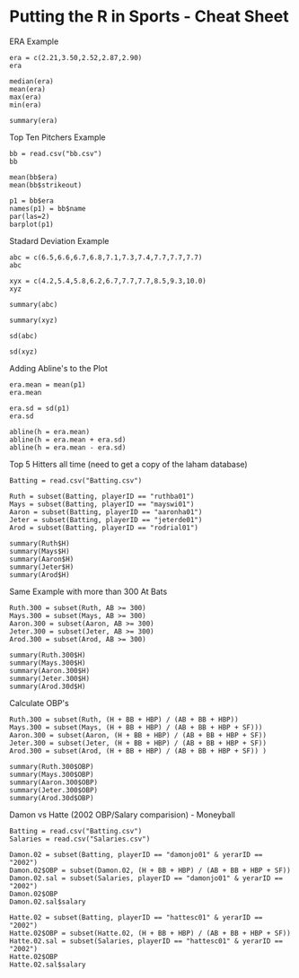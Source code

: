 #  Putting the R in Sports - Cheat Sheet  #

ERA Example

```
era = c(2.21,3.50,2.52,2.87,2.90)
era

median(era)
mean(era)
max(era)
min(era)

summary(era)
```

Top Ten Pitchers Example

```
bb = read.csv("bb.csv")
bb

mean(bb$era)
mean(bb$strikeout)

p1 = bb$era
names(p1) = bb$name
par(las=2)
barplot(p1)
```

Stadard Deviation Example

```
abc = c(6.5,6.6,6.7,6.8,7.1,7.3,7.4,7.7,7.7,7.7)
abc

xyx = c(4.2,5.4,5.8,6.2,6.7,7.7,7.7,8.5,9.3,10.0)
xyz

summary(abc)

summary(xyz)

sd(abc)

sd(xyz)
```

Adding Abline's to the Plot

```
era.mean = mean(p1)
era.mean

era.sd = sd(p1)
era.sd

abline(h = era.mean)
abline(h = era.mean + era.sd)
abline(h = era.mean - era.sd)
```
Top 5 Hitters all time
(need to get a copy of the laham database)

```
Batting = read.csv("Batting.csv")

Ruth = subset(Batting, playerID == "ruthba01")
Mays = subset(Batting, playerID == "mayswi01")
Aaron = subset(Batting, playerID == "aaronha01")
Jeter = subset(Batting, playerID == "jeterde01")
Arod = subset(Batting, playerID == "rodrial01")

summary(Ruth$H)
summary(Mays$H)
summary(Aaron$H)
summary(Jeter$H)
summary(Arod$H)
```
Same Example with more than 300 At Bats

```
Ruth.300 = subset(Ruth, AB >= 300) 
Mays.300 = subset(Mays, AB >= 300)
Aaron.300 = subset(Aaron, AB >= 300)
Jeter.300 = subset(Jeter, AB >= 300)
Arod.300 = subset(Arod, AB >= 300)

summary(Ruth.300$H)
summary(Mays.300$H)
summary(Aaron.300$H)
summary(Jeter.300$H)
summary(Arod.30d$H)
```

Calculate OBP's

```
Ruth.300 = subset(Ruth, (H + BB + HBP) / (AB + BB + HBP)) 
Mays.300 = subset(Mays, (H + BB + HBP) / (AB + BB + HBP + SF)))
Aaron.300 = subset(Aaron, (H + BB + HBP) / (AB + BB + HBP + SF)) 
Jeter.300 = subset(Jeter, (H + BB + HBP) / (AB + BB + HBP + SF)) 
Arod.300 = subset(Arod, (H + BB + HBP) / (AB + BB + HBP + SF)) )

summary(Ruth.300$OBP)
summary(Mays.300$OBP)
summary(Aaron.300$OBP)
summary(Jeter.300$OBP)
summary(Arod.30d$OBP)
```
Damon vs Hatte (2002 OBP/Salary comparision) - Moneyball

```
Batting = read.csv("Batting.csv")
Salaries = read.csv("Salaries.csv")

Damon.02 = subset(Batting, playerID == "damonjo01" & yerarID == "2002") 
Damon.02$OBP = subset(Damon.02, (H + BB + HBP) / (AB + BB + HBP + SF)) 
Damon.02.sal = subset(Salaries, playerID == "damonjo01" & yerarID == "2002") 
Damon.02$OBP
Damon.02.sal$salary

Hatte.02 = subset(Batting, playerID == "hattesc01" & yerarID == "2002") 
Hatte.02$OBP = subset(Hatte.02, (H + BB + HBP) / (AB + BB + HBP + SF)) 
Hatte.02.sal = subset(Salaries, playerID == "hattesc01" & yerarID == "2002") 
Hatte.02$OBP
Hatte.02.sal$salary
```

